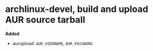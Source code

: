 archlinux-devel, build and upload AUR source tarball
====================================================

**Added**

- aurupload: `AUR_USERNAME`, `AUR_PASSWORD`
